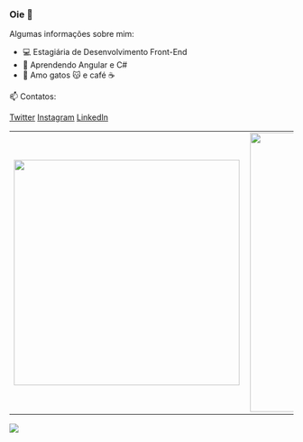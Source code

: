 ### Oie 👋

Algumas informações sobre mim:

- :computer: Estagiária de Desenvolvimento Front-End
- 🌱 Aprendendo Angular e C#
- :sparkling_heart: Amo gatos :kissing_cat: e café :coffee:

📫 Contatos: 

[Twitter](https://twitter.com/acaroldonadel)
[Instagram](https://www.instagram.com/caroldonadel/)
[LinkedIn](https://www.linkedin.com/in/carolina-donadel/)

<center>
<table>
    <tr>
        <td><img width="400px" align="left" src="https://github-readme-stats.vercel.app/api/top-langs/?username=caroldonadel&hide=html&layout=compact&theme=buefy" /></td>
        <td><img width="495px" align="left" src="https://github-readme-stats.vercel.app/api?username=caroldonadel&theme=buefy"/></td>
    </tr>   
</table>
</center>   


![](https://komarev.com/ghpvc/?username=caroldonadel&color=blue&style=flat)


